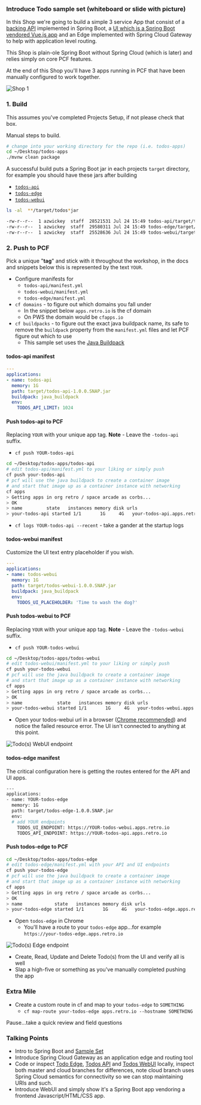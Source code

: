 ### Introduce Todo sample set (whiteboard or slide with picture)

In this Shop we're going to build a simple 3 service App that consist of a [backing API](#todos-api) implemented in Spring Boot, a [UI which is a Spring Boot vendored Vue.js app](#todos-webui) and an Edge implemented with Spring Cloud Gateway to help with application level routing.

This Shop is plain-ole Spring Boot without Spring Cloud (which is later) and relies simply on core PCF features.

At the end of this Shop you'll have 3 apps running in PCF that have been manually configured to work together.

![Shop 1](shop-1.png)

### 1. Build

This assumes you've completed Projects Setup, if not please check that box.

Manual steps to build.

```bash
# change into your working directory for the repo (i.e. todos-apps)
cd ~/Desktop/todos-apps
./mvnw clean package
```

A successful build puts a Spring Boot jar in each projects `target` directory, for example you should have these jars after building

* [`todos-api`](#todos-api)
* [`todos-edge`](#todos-edge)
* [`todos-webui`](#todos-webui)

```bash
ls -al  **/target/todos*jar

-rw-r--r--  1 azwickey  staff  28521531 Jul 24 15:49 todos-api/target/todos-api-1.0.0.SNAP.jar
-rw-r--r--  1 azwickey  staff  29580311 Jul 24 15:49 todos-edge/target/todos-edge-1.0.0.SNAP.jar
-rw-r--r--  1 azwickey  staff  25528636 Jul 24 15:49 todos-webui/target/todos-webui-1.0.0.SNAP.jar

```

### 2. Push to PCF

Pick a unique "**tag**" and stick with it throughout the workshop, in the docs and snippets below this is represented by the text `YOUR`.

* Configure manifests for
    * `todos-api/manifest.yml`
    * `todos-webui/manifest.yml`
    * `todos-edge/manifest.yml`
* `cf domains` - to figure out which domains you fall under
    * In the snippet below `apps.retro.io` is the cf domain
    * On PWS the domain would be `cfapps.io`
* `cf buildpacks` - to figure out the exact java buildpack name, its safe to remove the `buildpack` property from the `manifest.yml` files and let PCF figure out which to use
    * This sample set uses the [Java Buildpack](https://github.com/cloudfoundry/java-buildpack)

#### todos-api manifest

```yaml
---
applications:
- name: todos-api
  memory: 1G
  path: target/todos-api-1.0.0.SNAP.jar
  buildpack: java_buildpack
  env:
    TODOS_API_LIMIT: 1024
```

#### Push todos-api to PCF

Replacing `YOUR` with your unique app tag.  **Note** - Leave the `-todos-api` suffix.

* `cf push YOUR-todos-api`

```bash
cd ~/Desktop/todos-apps/todos-api
# edit todos-api/manifest.yml to your liking or simply push
cf push your-todos-api
# pcf will use the java buildpack to create a container image
# and start that image up as a container instance with networking
cf apps
> Getting apps in org retro / space arcade as corbs...
> OK
> name         state   instances memory disk urls
> your-todos-api started 1/1       1G     4G   your-todos-api.apps.retro.io
```

* `cf logs YOUR-todos-api --recent` - take a gander at the startup logs

#### todos-webui manifest

Customize the UI text entry placeholder if you wish.

```yaml
---
applications:
- name: todos-webui
  memory: 1G
  path: target/todos-webui-1.0.0.SNAP.jar
  buildpack: java_buildpack
  env:
    TODOS_UI_PLACEHOLDER: 'Time to wash the dog?'
```

#### Push todos-webui to PCF

Replacing `YOUR` with your unique app tag.  **Note** - Leave the `-todos-webui` suffix.

* `cf push YOUR-todos-webui`

```bash
cd ~/Desktop/todos-apps/todos-webui
# edit todos-webui/manifest.yml to your liking or simply push
cf push your-todos-webui
# pcf will use the java buildpack to create a container image
# and start that image up as a container instance with networking
cf apps
> Getting apps in org retro / space arcade as corbs...
> OK
> name             state   instances memory disk urls
> your-todos-webui started 1/1       1G     4G   your-todos-webui.apps.retro.io
```

* Open your todos-webui url in a browser ([Chrome recommended](https://www.google.com/chrome/)) and notice the failed resource error.  The UI isn't connected to anything at this point.

![Todo(s) WebUI endpoint](todos-webui-endpoint.png)

#### todos-edge manifest

The critical configuration here is getting the routes entered for the API and UI apps.

```bash
---
applications:
- name: YOUR-todos-edge
  memory: 1G
  path: target/todos-edge-1.0.0.SNAP.jar
  env:
  # add YOUR endpoints
    TODOS_UI_ENDPOINT: https://YOUR-todos-webui.apps.retro.io
    TODOS_API_ENDPOINT: https://YOUR-todos-api.apps.retro.io
```

#### Push todos-edge to PCF

```bash
cd ~/Desktop/todos-apps/todos-edge
# edit todos-edge/manifest.yml with your API and UI endpoints
cf push your-todos-edge
# pcf will use the java buildpack to create a container image
# and start that image up as a container instance with networking
cf apps
> Getting apps in org retro / space arcade as corbs...
> OK
> name            state   instances memory disk urls
> your-todos-edge started 1/1       1G     4G   your-todos-edge.apps.retro.io
```

* Open `todos-edge` in Chrome
    * You'll have a route to your `todos-edge` app...for example `https://your-todos-edge.apps.retro.io`

![Todo(s) Edge endpoint](todos-edge-endpoint.png)

* Create, Read, Update and Delete Todo(s) from the UI and verify all is well
* Slap a high-five or something as you've manually completed pushing the app

### Extra Mile

* Create a custom route in cf and map to your `todos-edge` to `SOMETHING`
    * `cf map-route your-todos-edge apps.retro.io --hostname SOMETHING`

Pause...take a quick review and field questions

### Talking Points

* Intro to Spring Boot and [Sample Set](#shop-sample-set)
* Introduce Spring Cloud Gateway as an application edge and routing tool
* Code or inspect [Todo Edge](#todos-edge), [Todos API](#todos-api) and [Todos WebUI](#todos-webui) locally, inspect both master and cloud branches for differences, note cloud branch uses Spring Cloud semantics for connectivity so we can stop maintaining URIs and such.  
* Introduce WebUI and simply show it's a Spring Boot app vendoring a frontend Javascript/HTML/CSS app.
